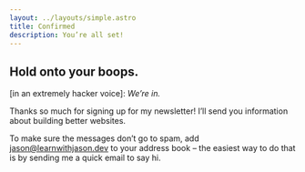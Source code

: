 ```yaml
---
layout: ../layouts/simple.astro
title: Confirmed
description: You’re all set!
---
```


## Hold onto your boops.

\[in an extremely hacker voice\]: _We’re in._

Thanks so much for signing up for my newsletter! I’ll send you information about building better websites.

To make sure the messages don’t go to spam, add jason@learnwithjason.dev to your address book – the easiest way to do that is by sending me a quick email to say hi.
